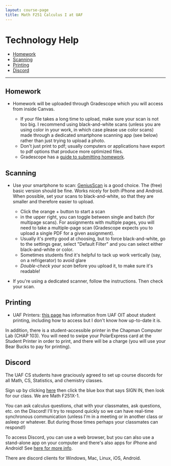```yaml
---
layout: course-page
title: Math F251 Calculus I at UAF
---
```


# Technology Help

* [Homework](#homework)
* [Scanning](#scanning)
* [Printing](#printing)
* [Discord](#discord)

- - - 
		
## Homework
* Homework will be uploaded through Gradescope which you will access from inside Canvas.

	- If your file takes a long time to upload, make sure your scan is not too big. I recommend using black-and-white scans (unless you are using color in your work, in which case please use color scans) made through a dedicated smartphone scanning app (see below) rather than just trying to upload a photo. 
	- Don't just print to pdf; usually computers or applications have export to pdf options that produce more optimized files.
	- Gradescope has a [guide to submitting homework](https://gradescope-static-assets.s3.amazonaws.com/help/submitting_hw_guide.pdf).

## Scanning
	
* Use your smartphone to scan: [GeniusScan](https://thegrizzlylabs.com/genius-scan/) is a good choice. The (free) basic version should be fine. Works nicely for both iPhone and Android. When possible, set your scans to black-and-white, so that they are smaller and therefore easier to upload.
	- Click the orange + button to start a scan
	- in the upper right, you can toggle between single and batch (for multipage scans). For assignments with multiple pages, you will need to take a multiple-page scan (Gradescope expects you to upload a single PDF for a given assignment).
	- Usually it's pretty good at choosing, but to force black-and-white, go to the settings gear, select "Default Filter" and you can select either black-and-white or color.
	- Sometimes students find it's helpful to tack up work vertically (say, on a refrigerator) to avoid glare
	- *Double-check your scan* before you upload it, to make sure it's readable!

* If you're using a dedicated scanner, follow the instructions. Then check your scan.

## Printing 

* UAF Printers: [this page](https://www.alaska.edu/files/oit/services/printing_support/Pharos-Setup.pdf) has information from UAF OIT about student printing, including how to access but I don't know how up-to-date it is.

In addition, there is a student-accessible printer in the Chapman Computer Lab (CHAP 103). You will need to swipe your PolarExpress card at the Student Printer in order to print, and there will be a charge (you will use your Bear Bucks to pay for printing).


## Discord

The UAF CS students have graciously agreed to set up course discords for all Math, CS, Statistics, and chemistry classes.

Sign up by clicking [here](https://nookbot.uaf.edu/) then click the blue box that says SIGN IN, then look for our class. We are Math F251X-1. 

You can ask calculus questions, chat with your classmates, ask questions, etc. on the Discord! I'll try to respond quickly so we can have real-time synchronous communication (unless I'm in a meeting or in another class or asleep or whatever. But during those times perhaps your classmates can respond!) 

To access Discord, you can use a web browser, but you can also use a stand-alone app on your computer and there's also apps for iPhone and Android! See [here for more info](https://discord.com/download).

There are discord clients for Windows, Mac, Linux, iOS, Android. 





